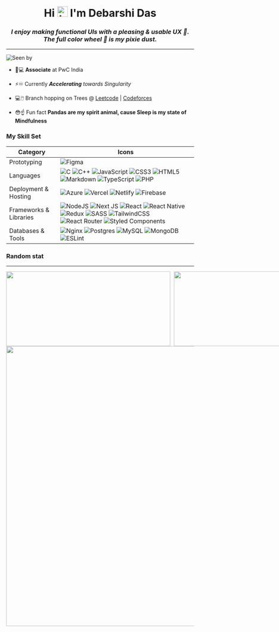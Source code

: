 <h1 align="center">Hi <img src="https://user-images.githubusercontent.com/35889385/153716705-36d14191-5f42-460a-b063-241d0e837c17.gif" width="28px" height="28px" alt="hi"/> I'm Debarshi Das</h1>
<i><h3 align="center">I enjoy making functional UIs with a pleasing & usable UX 💙.<br>The full color wheel 🎨 is my pixie dust. </h3></i>
<hr/>

![Seen by](https://komarev.com/ghpvc/?username=DarkStark9000&color=6c5eff&label=Seen+By)

- 💼💻 **Associate** at PwC India

- ⚡️♾️ Currently ***Accelerating** towards Singularity*

- 💻🖱️ Branch hopping on Trees @ [Leetcode](https://leetcode.com/DarkStark9000) | [Codeforces](https://codeforces.com/profile/DarkStark9000)

- 😳☝️ Fun fact **Pandas are my spirit animal, cause Sleep is my state of Mindfulness**
  <br/>
  
<h3> My Skill Set </h3>

| Category | Icons |
| ---- | ---- |
| Prototyping | ![Figma](https://img.shields.io/badge/figma-%23F24E1E.svg?style=for-the-badge&logo=figma&logoColor=white)                                                             |
| Languages | ![C](https://img.shields.io/badge/c-%2300599C.svg?style=for-the-badge&logo=c&logoColor=white) ![C++](https://img.shields.io/badge/c++-%2300599C.svg?style=for-the-badge&logo=c%2B%2B&logoColor=white) ![JavaScript](https://img.shields.io/badge/javascript-%23323330.svg?style=for-the-badge&logo=javascript&logoColor=%23F7DF1E) ![CSS3](https://img.shields.io/badge/css3-%231572B6.svg?style=for-the-badge&logo=css3&logoColor=white) ![HTML5](https://img.shields.io/badge/html5-%23E34F26.svg?style=for-the-badge&logo=html5&logoColor=white) ![Markdown](https://img.shields.io/badge/markdown-%23000000.svg?style=for-the-badge&logo=markdown&logoColor=white) ![TypeScript](https://img.shields.io/badge/typescript-%23007ACC.svg?style=for-the-badge&logo=typescript&logoColor=white) ![PHP](https://img.shields.io/badge/php-%23777BB4.svg?style=for-the-badge&logo=php&logoColor=white) |
| Deployment & Hosting | ![Azure](https://img.shields.io/badge/azure-%230072C6.svg?style=for-the-badge&logo=microsoftazure&logoColor=white) ![Vercel](https://img.shields.io/badge/vercel-%23000000.svg?style=for-the-badge&logo=vercel&logoColor=white) ![Netlify](https://img.shields.io/badge/netlify-%23000000.svg?style=for-the-badge&logo=netlify&logoColor=#00C7B7) ![Firebase](https://img.shields.io/badge/firebase-%23039BE5.svg?style=for-the-badge&logo=firebase) |
| Frameworks & Libraries | ![NodeJS](https://img.shields.io/badge/node.js-6DA55F?style=for-the-badge&logo=node.js&logoColor=white) ![Next JS](https://img.shields.io/badge/Next-black?style=for-the-badge&logo=next.js&logoColor=white) ![React](https://img.shields.io/badge/react-%2320232a.svg?style=for-the-badge&logo=react&logoColor=%2361DAFB) ![React Native](https://img.shields.io/badge/react_native-%2320232a.svg?style=for-the-badge&logo=react&logoColor=%2361DAFB) ![Redux](https://img.shields.io/badge/redux-%23593d88.svg?style=for-the-badge&logo=redux&logoColor=white) ![SASS](https://img.shields.io/badge/SASS-hotpink.svg?style=for-the-badge&logo=SASS&logoColor=white) ![TailwindCSS](https://img.shields.io/badge/tailwindcss-%2338B2AC.svg?style=for-the-badge&logo=tailwind-css&logoColor=white) ![React Router](https://img.shields.io/badge/React_Router-CA4245?style=for-the-badge&logo=react-router&logoColor=white) ![Styled Components](https://img.shields.io/badge/styled--components-DB7093?style=for-the-badge&logo=styled-components&logoColor=white) |
| Databases & Tools | ![Nginx](https://img.shields.io/badge/nginx-%23009639.svg?style=for-the-badge&logo=nginx&logoColor=white) ![Postgres](https://img.shields.io/badge/postgres-%23316192.svg?style=for-the-badge&logo=postgresql&logoColor=white) ![MySQL](https://img.shields.io/badge/mysql-%2300f.svg?style=for-the-badge&logo=mysql&logoColor=white) ![MongoDB](https://img.shields.io/badge/MongoDB-%234ea94b.svg?style=for-the-badge&logo=mongodb&logoColor=white) ![ESLint](https://img.shields.io/badge/ESLint-4B3263?style=for-the-badge&logo=eslint&logoColor=white) |


<h3> Random stat </h3>
<hr />

<div style="display: flex; align-items: center; gap: 10px;">
<img height=200 width=440 src="https://github-readme-stats.vercel.app/api?username=DarkStark9000&show_icons=true&theme=dark#gh-dark-mode-only"/>
<img height=200 width=320 src="https://github-readme-stats.vercel.app/api/top-langs/?username=DarkStark9000&layout=compact&theme=dark#gh-dark-mode-only" />
<!-- 
<img height=200 width=700 src="https://github-readme-stats.vercel.app/api?username=DarkStark9000&show_icons=true&theme=default#gh-light-mode-only"/>
<img height=200 width=500 src="https://github-readme-stats.vercel.app/api/top-langs/?username=DarkStark9000&layout=donut&theme=default#gh-light-mode-only"/> -->
</div>

<div style="display: flex; align-items: center; justify-content: center;">
<img height=750 width=540 src="https://github-readme-stats.vercel.app/api/wakatime?username=DarkStark9000&layout=compact"/>
</div>
